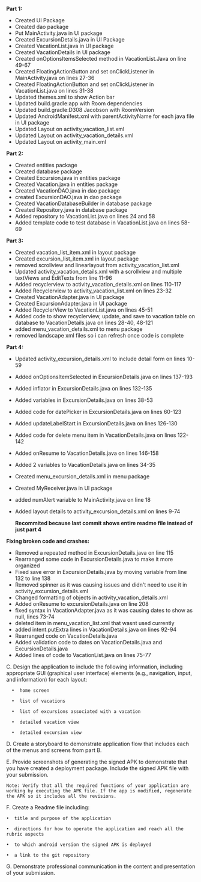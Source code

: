 
**Part 1:** 

- Created UI Package
- Created dao package
- Put MainActivity.java in UI package
- Created ExcursionDetails.java in UI Package
- Created VacationList.java in UI package
- Created VacationDetails in UI package
- Created onOptionsItemsSelected method in VacationList.Java on line 49-67
- Created FloatingActionButton and set onClickListener in MainActivity.java on lines 27-36
- Created FloatingActionButton and set onClickListener in VacationList.java on lines 31-38
- Updated themes.xml to show Action bar
- Updated build.gradle:app with Room dependencies
- Updated build.gradle:D308 Jacobson with RoomVersion
- Updated AndroidManifest.xml with parentActivityName for each java file in UI package
- Updated Layout on activity_vacation_list.xml
- Updated Layout on activity_vacation_details.xml
- Updated Layout on activity_main.xml

**Part 2:**

- Created entities package
- Created database package
- Created Excursion.java in entities package
- Created Vacation.java in entities package
- Created VacationDAO.java in dao package
- created ExcursionDAO.java in dao package
- Created VacationDatabaseBuilder in database package
- Created Repository.java in database package
- Added repository to VacationList.java on lines 24 and 58
- Added template code to test database in VacationList.java on lines 58-69

**Part 3:**

- Created vacation_list_item.xml in layout package
- Created excursion_list_item.xml in layout package
- removed scrollview and linearlayout from activity_vacation_list.xml 
- Updated activity_vacation_details.xml with a scrollview and multiple textViews and EditTexts from line 11-96
- Added recyclerview to activity_vacation_details.xml on lines 110-117
- Added Recyclerview to activity_vacation_list.xml on lines 23-32
- Created VacationAdapter.java in UI package
- Created ExcursionAdapter.java in UI package
- Added RecyclerView to VacationList.java on lines 45-51
- Added code to show recyclerview, update, and save to vacation table on database to VacationDetails.java on lines 28-40, 48-121
- added menu_vacation_details.xml to menu package
- removed landscape xml files so i can refresh once code is complete

**Part 4:**

- Updated activity_excursion_details.xml to include detail form on lines 10-59
- Added onOptionsItemSelected in ExcursionDetails.java on lines 137-193
- Added inflator in ExcursionDetails.java on lines 132-135
- Added variables in ExcursionDetails.java on lines 38-53
- Added code for datePicker in ExcursionDetails.java on lines 60-123
- Added updateLabelStart in ExcursionDetails.java on lines 126-130
- Added code for delete menu item in VacationDetails.java on lines 122-142
- Added onResume to VacationDetails.java on lines 146-158
- Added 2 variables to VacationDetails.java on lines 34-35
- Created menu_excursion_details.xml in menu package
- Created MyReceiver.java in UI package
- added numAlert variable to MainActivity.java on line 18
- Added layout details to activity_excursion_details.xml on lines 9-74

  **Recommited because last commit shows entire readme file instead of just part 4**


**Fixing broken code and crashes:**
- Removed a repeated method in ExcursionDetails.java on line 115
- Rearranged some code in ExcursionDetails.java to make it more organized
- Fixed save error in ExcursionDetails.java by moving variable from line 132 to line 138
- Removed spinner as it was causing issues and didn't need to use it in activity_excursion_details.xml
- Changed formatting of objects in activity_vacation_details.xml
- Added onResume to excursionDetails.java on line 208
- fixed syntax in VacationAdapter.java as it was causing dates to show as null, lines 73-74
- deleted item in menu_vacation_list.xml that wasnt used currently
- added intent.putExtra lines in VacationDetails.java on lines 92-94
- Rearranged code on VacationDetails.java
- Added validation code to dates on VacationDetails.java and ExcursionDetails.java
- Added lines of code to VacationList.java on lines 75-77

C.  Design the application to include the following information, including appropriate GUI (graphical user interface) elements (e.g., navigation, input, and information) for each layout:

      •  home screen

      •  list of vacations

      •  list of excursions associated with a vacation

      •  detailed vacation view

      •  detailed excursion view


D.  Create a storyboard to demonstrate application flow that includes each of the menus and screens from part B.


E.  Provide screenshots of generating the signed APK to demonstrate that you have created a deployment package. Include the signed APK file with your submission.


    Note: Verify that all the required functions of your application are working by executing the APK file. If the app is modified, regenerate the APK so it includes all the revisions.


F.  Create a Readme file including:

    •  title and purpose of the application

    •  directions for how to operate the application and reach all the rubric aspects

    •  to which android version the signed APK is deployed

    •  a link to the git repository


G.  Demonstrate professional communication in the content and presentation of your submission.